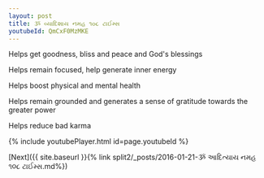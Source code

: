 ```yaml
---
layout: post
title: ૐ વ્યાદિશાય નમહ ૧૦૮ ટાઈમ્સ
youtubeId: QmCxF0MzMKE
---
```

 
 
Helps get goodness, bliss and peace and God's blessings
 
Helps remain focused, help generate inner energy 
 
Helps boost physical and mental health 
 
Helps remain grounded and generates a sense of gratitude towards the greater power 
 
Helps reduce bad karma
 
 
 
 


{% include youtubePlayer.html id=page.youtubeId %}
 
[Next]({{ site.baseurl }}{% link  split2/_posts/2016-01-21-ૐ આદિત્યાય નમહ ૧૦૮ ટાઈમ્સ.md%})
 
